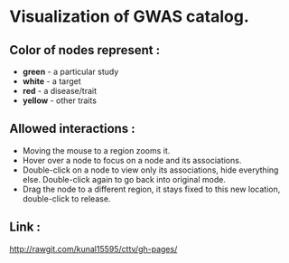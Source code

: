 # Visualization of GWAS catalog.

## Color of nodes represent :
* **green** - a particular study
* **white** - a target
* **red** - a disease/trait
* **yellow** - other traits

## Allowed interactions :
* Moving the mouse to a region zooms it.
* Hover over a node to focus on a node and its associations.
* Double-click on a node to view only its associations, hide everything else. Double-click again to go back into original mode.
* Drag the node to a different region, it stays fixed to this new location, double-click to release.

## Link :
http://rawgit.com/kunal15595/cttv/gh-pages/
